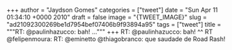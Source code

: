 
+++
author = "Jaydson Gomes"
categories = ["tweet"]
date = "Sun Apr 11 01:34:10 +0000 2010"
draft = false
image = "{TWEET_IMAGE}"
slug = "ad21092300269be1d7954bef07406b9f93894a95"
tags = ["tweet"]
title = """RT: @paulinhazucco: bah! ..."""
+++
RT: @paulinhazucco: bah! ^^ RT @felipenmoura: RT: @eminetto @thiagobranco: que saudade de Road Rash!
